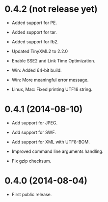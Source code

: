 # 0.4.2 (not release yet)

+ Added support for PE.

+ Added support for tar.

+ Added support for fb2.

+ Updated TinyXML2 to 2.2.0

+ Enable SSE2 and Link Time Optimization.

+ Win: Added 64-bit build.

+ Win: More meaningful error message.

+ Linux, Mac: Fixed printing UTF16 string.


# 0.4.1 (2014-08-10)

+ Add support for JPEG.

+ Add support for SWF.

+ Add support for XML with UTF8-BOM.

+ Improved command line arguments handling.

+ Fix gzip checksum.


# 0.4.0 (2014-08-04)

+ First public release.
